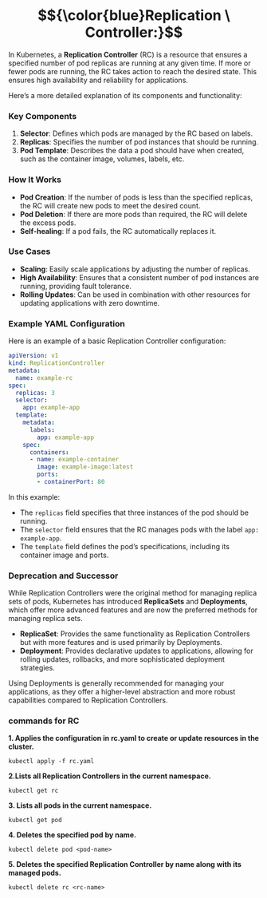 
# $${\color{blue}Replication \ Controller:}$$
In Kubernetes, a **Replication Controller** (RC) is a resource that ensures a specified number of pod replicas are running at any given time. If more or fewer pods are running, the RC takes action to reach the desired state. This ensures high availability and reliability for applications.

Here’s a more detailed explanation of its components and functionality:

### Key Components

1. **Selector**: Defines which pods are managed by the RC based on labels.
2. **Replicas**: Specifies the number of pod instances that should be running.
3. **Pod Template**: Describes the data a pod should have when created, such as the container image, volumes, labels, etc.

### How It Works

- **Pod Creation**: If the number of pods is less than the specified replicas, the RC will create new pods to meet the desired count.
- **Pod Deletion**: If there are more pods than required, the RC will delete the excess pods.
- **Self-healing**: If a pod fails, the RC automatically replaces it.

### Use Cases

- **Scaling**: Easily scale applications by adjusting the number of replicas.
- **High Availability**: Ensures that a consistent number of pod instances are running, providing fault tolerance.
- **Rolling Updates**: Can be used in combination with other resources for updating applications with zero downtime.

### Example YAML Configuration

Here is an example of a basic Replication Controller configuration:

```yaml
apiVersion: v1
kind: ReplicationController
metadata:
  name: example-rc
spec:
  replicas: 3
  selector:
    app: example-app
  template:
    metadata:
      labels:
        app: example-app
    spec:
      containers:
      - name: example-container
        image: example-image:latest
        ports:
        - containerPort: 80
```

In this example:

- The `replicas` field specifies that three instances of the pod should be running.
- The `selector` field ensures that the RC manages pods with the label `app: example-app`.
- The `template` field defines the pod’s specifications, including its container image and ports.

### Deprecation and Successor

While Replication Controllers were the original method for managing replica sets of pods, Kubernetes has introduced **ReplicaSets** and **Deployments**, which offer more advanced features and are now the preferred methods for managing replica sets.

- **ReplicaSet**: Provides the same functionality as Replication Controllers but with more features and is used primarily by Deployments.
- **Deployment**: Provides declarative updates to applications, allowing for rolling updates, rollbacks, and more sophisticated deployment strategies.

Using Deployments is generally recommended for managing your applications, as they offer a higher-level abstraction and more robust capabilities compared to Replication Controllers.

### commands for RC
**1. Applies the configuration in rc.yaml to create or update resources in the cluster.**
````
kubectl apply -f rc.yaml      
````
**2.Lists all Replication Controllers in the current namespace.**
````
kubectl get rc      
````
**3. Lists all pods in the current namespace.**
````
kubectl get pod    
````
**4. Deletes the specified pod by name.**
````
kubectl delete pod <pod-name>            
````
**5. Deletes the specified Replication Controller by name along with its managed pods.**
````
kubectl delete rc <rc-name>            
````
